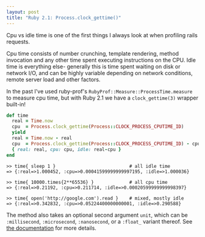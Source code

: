 ```yaml
---
layout: post
title: "Ruby 2.1: Process.clock_gettime()"
---
```


Cpu vs idle time is one of the first things I always look at when profiling rails requests.

Cpu time consists of number crunching, template rendering, method invocation and any other time spent executing instructions on the CPU. Idle time is everything else- generally this is time spent waiting on disk or network I/O, and can be highly variable depending on network conditions, remote server load and other factors.

In the past I've used ruby-prof's `RubyProf::Measure::ProcessTime.measure` to measure cpu time, but with Ruby 2.1 we have a `clock_gettime(3)` wrapper built-in!

``` ruby
def time
  real = Time.now
  cpu  = Process.clock_gettime(Process::CLOCK_PROCESS_CPUTIME_ID)
  yield
  real = Time.now - real
  cpu  = Process.clock_gettime(Process::CLOCK_PROCESS_CPUTIME_ID) - cpu
  { real: real, cpu: cpu, idle: real-cpu }
end
```

``` irb
>> time{ sleep 1 }                           # all idle time
=> {:real=>1.000452, :cpu=>0.00041599999999997195, :idle=>1.000036}

>> time{ 10000.times{2**65536} }             # all cpu time
=> {:real=>0.21192, :cpu=>0.211714, :idle=>0.00020599999999998397}

>> time{ open('http://google.com').read }    # mixed, mostly idle
=> {:real=>0.342832, :cpu=>0.05224400000000001, :idle=>0.290588}
```

The method also takes an optional second argument `unit`, which can be `:millisecond`, `:microsecond`, `:nanosecond`, or a `:float_` variant thereof. See [the documentation](http://ruby-doc.org/core-2.1.0/Process.html#method-c-clock_gettime) for more details.
